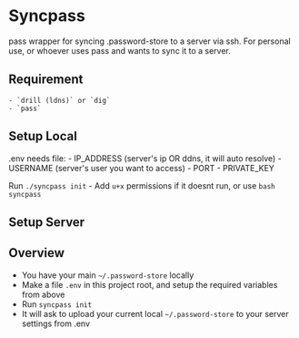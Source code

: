 # Syncpass
pass wrapper for syncing .password-store to a server via ssh.
For personal use, or whoever uses pass and wants to sync it to a server.

## Requirement
    - `drill (ldns)` or `dig`
    - `pass`

## Setup Local
.env needs file:
    - IP_ADDRESS (server's ip OR ddns, it will auto resolve)
    - USERNAME (server's user you want to access)
    - PORT
    - PRIVATE_KEY

Run `./syncpass init`
    - Add `u+x` permissions if it doesnt run, or use `bash syncpass`

## Setup Server


## Overview
- You have your main `~/.password-store` locally
- Make a file `.env` in this project root, and setup the required variables from above
- Run `syncpass init`
- It will ask to upload your current local `~/.password-store` to your server settings from .env
